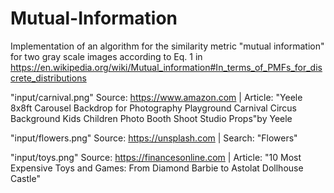 # Mutual-Information

Implementation of an algorithm for the similarity metric "mutual information" for two gray scale images according to Eq. 1 in 
https://en.wikipedia.org/wiki/Mutual_information#In_terms_of_PMFs_for_discrete_distributions

"input/carnival.png" Source: https://www.amazon.com | Article: "Yeele 8x8ft Carousel Backdrop for Photography Playground Carnival Circus Background Kids Children Photo Booth Shoot Studio Props"by Yeele   

"input/flowers.png" Source: https://unsplash.com  | Search: "Flowers"  

"input/toys.png" Source: https://financesonline.com  | Article: "10 Most Expensive Toys and Games: From Diamond Barbie to Astolat Dollhouse Castle"   
